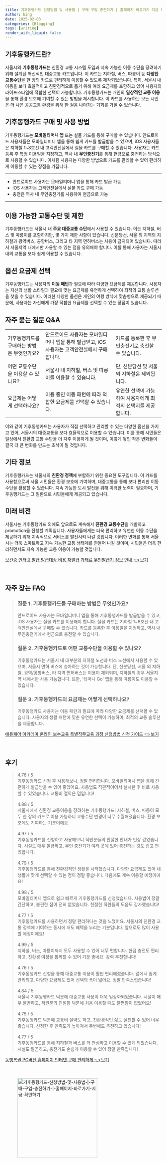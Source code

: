 ```yaml
---
title: 기후동행카드 신청방법 및 사용법 | 구매 구입 충전하기 | 홈페이지 바로가기 지금 확인하기
author: bing
date: 2025-02-03
categories: [Blogging]
tags: [writing]
render_with_liquid: false
---
```



<h2 id='기후동행카드소개'>기후동행카드란?</h2>

<p>서울시의 <b>기후동행카드</b>는 친환경 교통 시스템 도입과 지속 가능한 이동 수단을 장려하기 위해 설계된 혁신적인 대중교통 카드입니다. 이 카드는 지하철, 버스, 따릉이 등 <b>다양한 교통수단</b>을 한 장의 카드로 편리하게 이용할 수 있도록 제작되었습니다. 특히, 서울시 내 이동을 보다 효율적이고 친환경적으로 돕기 위해 여러 요금제를 포함하고 있어 사용자의 라이프스타일에 적합한 선택이 가능합니다. 기후동행카드는 개인의 <b>일상적인 교통 이용</b>을 통해 환경 보호에 기여할 수 있는 방법을 제시합니다. 이 카드를 사용하는 모든 시민은 더 나은 공공교통 환경을 위해 한 걸음 나아가는 기회를 가질 수 있습니다.</p>

<h2 id='구매및사용방법'>기후동행카드 구매 및 사용 방법</h2>

<p>기후동행카드는 <b>모바일티머니 앱</b> 또는 실물 카드를 통해 구매할 수 있습니다. 안드로이드 사용자들은 모바일티머니 앱을 통해 쉽게 카드를 발급받을 수 있으며, iOS 사용자들은 지하철 1~8호선 내 고객안전실에서 실물 카드를 구매할 수 있습니다. 사용자는 카드 등록 후 특정 이용일을 지정하고, 역사 내 <b>무인충전기</b>를 통해 현금으로 충전하는 방식으로 사용할 수 있습니다. 이처럼 사용자는 다양한 방법으로 카드를 관리할 수 있어 편리하게 이동할 수 있는 장점을 가집니다.</p>

<hr />

<ul>
    <li>안드로이드 사용자는 모바일티머니 앱을 통해 카드 발급 가능</li>
    <li>iOS 사용자는 고객안전실에서 실물 카드 구매 가능</li>
    <li>충전은 역사 내 무인충전기를 사용하여 현금으로 가능</li>
</ul>

<hr />

<h2 id='이용가능한교통수단'>이용 가능한 교통수단 및 제한</h2>

<p>기후동행카드는 서울시 내 <b>주요 대중교통 수단</b>에서 사용할 수 있습니다. 이는 지하철, 버스 및 따릉이를 포함하지만, 몇 가지 제한 사항이 있습니다. 신분당선, 서울 외 지역의 지하철과 광역버스, 공항버스, 그리고 타 지역 면허버스는 사용이 금지되어 있습니다. 따라서 서울지역 내에서만 사용할 수 있는 점을 유의해야 합니다. 이를 통해 사용자는 서울시내의 교통을 보다 쉽게 이용할 수 있습니다.</p>

<h2 id='옵션요금제'>옵션 요금제 선택</h2>

<p>기후동행카드는 사용자의 <b>이동 패턴</b>과 필요에 따라 다양한 요금제를 제공합니다. 사용자는 자신의 생활 스타일과 필요에 맞는 요금제를 유연하게 선택하여 최적의 교통 솔루션을 찾을 수 있습니다. 이러한 다양한 옵션은 개인의 여행 방식에 맞춤형으로 제공되기 때문에, 사용자는 자신에게 가장 적합한 요금제를 선택할 수 있는 장점이 있습니다.</p>

<h2 id='자주묻는질문'>자주 묻는 질문 Q&A</h2>

<table>
    <tr>
        <td>기후동행카드를 구매하는 방법은 무엇인가요?</td>
        <td>안드로이드 사용자는 모바일티머니 앱을 통해 발급받고, iOS 사용자는 고객안전실에서 구매합니다.</td>
        <td>카드를 등록한 후 무인충전기로 충전할 수 있습니다.</td>
    </tr>
    <tr>
        <td>어떤 교통수단을 이용할 수 있나요?</td>
        <td>서울시 내 지하철, 버스 및 따릉이를 이용할 수 있습니다.</td>
        <td>단, 신분당선 및 서울 외 지하철은 제외됩니다.</td>
    </tr>
    <tr>
        <td>요금제는 어떻게 선택하나요?</td>
        <td>이용 중인 이동 패턴에 따라 적합한 요금제를 선택할 수 있습니다.</td>
        <td>유연한 선택이 가능하여 사용자에게 최적의 선택지를 제공합니다.</td>
    </tr>
</table>

<p>이와 같이 기후동행카드는 사용자가 직접 선택하고 관리할 수 있는 다양한 옵션을 가지고 있어, 서울시의 대중교통을 보다 효율적으로 이용할 수 있습니다. 이를 통해 시민들은 일상에서 친환경 교통 수단을 더 자주 이용하게 될 것이며, 이렇게 쌓인 작은 변화들이 결국 더 큰 변화를 만드는 초석이 될 것입니다.</p>

<h2 id='기타정보'>기타 정보</h2>

<p>기후동행카드는 서울시의 <b>친환경 정책</b>에 부합하기 위한 중요한 도구입니다. 이 카드를 사용함으로써 서울 시민들은 환경 보호에 기여하며, 대중교통을 통해 보다 편리한 이동 수단을 활용할 수 있습니다. 지속 가능한 도시 발전을 위해 이러한 노력이 필요하며, 기후동행카드는 그 일환으로 시민들에게 제공되고 있습니다.</p>

<h2 id='미래비전'>미래 비전</h2>

<p>서울시는 기후동행카드 외에도 앞으로도 계속해서 <b>친환경 교통수단</b>을 개발하고 promotion을 진행할 계획입니다. 사용자들에게는 더욱 편리하고 유연한 이동 수단을 제공하기 위해 지속적으로 서비스를 발전시켜 나갈 것입니다. 이러한 변화를 통해 서울시는 더욱 스마트하고 지속 가능한 교통 생태계를 만들어 나갈 것이며, 시민들은 더욱 편리하면서도 지속 가능한 교통 이용이 가능할 것입니다.</p>


<p><a class="click-button" title="보건증 인터넷 발급 발급대상 비용 재발급 과태료 무인발급기 정보 안내" href="https://greenforu.github.io/posts/%EB%B3%B4%EA%B1%B4%EC%A6%9D-%EC%9D%B8%ED%84%B0%EB%84%B7-%EB%B0%9C%EA%B8%89-%EB%B0%9C%EA%B8%89%EB%8C%80%EC%83%81-%EB%B9%84%EC%9A%A9-%EC%9E%AC%EB%B0%9C%EA%B8%89-%EA%B3%BC%ED%83%9C%EB%A3%8C-%EB%AC%B4%EC%9D%B8%EB%B0%9C%EA%B8%89%EA%B8%B0-%EC%A0%95%EB%B3%B4-%EC%95%88%EB%82%B4/" rel="dofollow">보건증 인터넷 발급 발급대상 비용 재발급 과태료 무인발급기 정보 안내 👈 보기</a></p><br>
<h2 id='자주_찾는_FAQ'>자주 찾는 FAQ</h2>
<div itemscope="" itemtype="https://schema.org/FAQPage"> 
<blockquote> 
<div itemscope="" itemprop="mainEntity" itemtype="https://schema.org/Question"> 
<h3 itemprop="name">질문 1. 기후동행카드를 구매하는 방법은 무엇인가요?</h3> 
<div itemscope="" itemprop="acceptedAnswer" itemtype="https://schema.org/Answer"> 
<span itemprop="text"> 
<p>안드로이드 사용자는 모바일티머니 앱을 통해 기후동행카드를 발급받을 수 있고, iOS 사용자는 실물 카드를 이용해야 합니다. 실물 카드는 지하철 1~8호선 내 고객안전실에서 구매할 수 있습니다. 카드를 등록한 후 이용일을 지정하고, 역사 내 무인충전기에서 현금으로 충전할 수 있습니다.</p> 
</span> 
</div> 
</div> 

<div itemscope="" itemprop="mainEntity" itemtype="https://schema.org/Question"> 
<h3 itemprop="name">질문 2. 기후동행카드로 어떤 교통수단을 이용할 수 있나요?</h3> 
<div itemscope="" itemprop="acceptedAnswer" itemtype="https://schema.org/Answer"> 
<span itemprop="text"> 
<p>기후동행카드는 서울시 내 대부분의 지하철 노선과 버스 노선에서 사용할 수 있으며, 서울시 면허 버스에 승차하는 것이 가능합니다. 단, 신분당선, 서울 외 지하철, 광역/공항버스, 타 지역 면허버스는 이용이 제외되며, 지하철의 경우 서울지역 내에서만 사용 가능합니다. 또한, '티머니 Go' 앱을 통해 따릉이도 이용할 수 있습니다.</p> 
</span> 
</div> 
</div> 

<div itemscope="" itemprop="mainEntity" itemtype="https://schema.org/Question"> 
<h3 itemprop="name">질문 3. 기후동행카드의 요금제는 어떻게 선택하나요?</h3> 
<div itemscope="" itemprop="acceptedAnswer" itemtype="https://schema.org/Answer"> 
<span itemprop="text"> 
<p>기후동행카드 사용자는 이동 패턴과 필요에 따라 다양한 요금제를 선택할 수 있습니다. 사용자의 생활 패턴에 맞춘 유연한 선택이 가능하여, 최적의 교통 솔루션을 제공합니다.</p> 
</span> 
</div> 
</div> 
</blockquote> 
</div>
<p><a class="click-button" title="에듀케어 아카데미 온라인 보수교육 특별직무교육 과정 신청방법 신청 가이드" href="https://greenforu.github.io/posts/%EC%97%90%EB%93%80%EC%BC%80%EC%96%B4-%EC%95%84%EC%B9%B4%EB%8D%B0%EB%AF%B8-%EC%98%A8%EB%9D%BC%EC%9D%B8-%EB%B3%B4%EC%88%98%EA%B5%90%EC%9C%A1-%ED%8A%B9%EB%B3%84%EC%A7%81%EB%AC%B4%EA%B5%90%EC%9C%A1-%EA%B3%BC%EC%A0%95-%EC%8B%A0%EC%B2%AD%EB%B0%A9%EB%B2%95-%EC%8B%A0%EC%B2%AD-%EA%B0%80%EC%9D%B4%EB%93%9C/" rel="dofollow">에듀케어 아카데미 온라인 보수교육 특별직무교육 과정 신청방법 신청 가이드 👈 보기</a></p><br>
<h2 id='후기'>후기</h2>
<div itemscope itemtype="https://schema.org/Product">
  <blockquote>
  <div itemprop="review" itemscope itemtype="https://schema.org/Review">
      <div itemprop="reviewRating" itemscope itemtype="https://schema.org/Rating"> <span itemprop="ratingValue">4.76</span> / <span itemprop="bestRating">5</span> </div>
      <span itemprop="reviewBody">기후동행카드 신청 후 사용해보니, 정말 편리합니다. 모바일티머니 앱을 통해 간편하게 발급받을 수 있어 좋았어요. 사용법도 직관적이어서 설치한 후 바로 사용할 수 있었습니다. 교통비 절약은 덤입니다!</span>
  </div>
  <br>
  <div itemprop="review" itemscope itemtype="https://schema.org/Review">
      <div itemprop="reviewRating" itemscope itemtype="https://schema.org/Rating"> <span itemprop="ratingValue">4.88</span> / <span itemprop="bestRating">5</span> </div>
      <span itemprop="reviewBody">서울시에서 친환경 교통이용을 장려하는 기후동행카드! 지하철, 버스, 따릉이 모두 한 장의 카드로 이용 가능하니 교통수단 변경이 너무 수월해졌습니다. 환경 보호에도 기여하는 기분이에요.</span>
  </div>
  <br>
  <div itemprop="review" itemscope itemtype="https://schema.org/Review">
      <div itemprop="reviewRating" itemscope itemtype="https://schema.org/Rating"> <span itemprop="ratingValue">4.97</span> / <span itemprop="bestRating">5</span> </div>
      <span itemprop="reviewBody">기후동행카드를 신청하고 사용해보니 직원분들의 친절한 안내가 인상 깊었습니다. 시설도 매우 깔끔하고, 무인 충전기가 여러 곳에 있어 충전하는 것도 쉽고 편리합니다.</span>
  </div>
  <br>
  <div itemprop="review" itemscope itemtype="https://schema.org/Review">
      <div itemprop="reviewRating" itemscope itemtype="https://schema.org/Rating"> <span itemprop="ratingValue">4.79</span> / <span itemprop="bestRating">5</span> </div>
      <span itemprop="reviewBody">기후동행카드를 통해 친환경적인 생활을 시작했습니다. 다양한 요금제도 있어 내 생활에 맞게 선택할 수 있는 점이 정말 좋습니다. 다음에도 계속 이용할 예정이에요!</span>
  </div>
  <br>
  <div itemprop="review" itemscope itemtype="https://schema.org/Review">
      <div itemprop="reviewRating" itemscope itemtype="https://schema.org/Rating"> <span itemprop="ratingValue">4.98</span> / <span itemprop="bestRating">5</span> </div>
      <span itemprop="reviewBody">모바일티머니 앱으로 쉽고 빠르게 기후동행카드를 신청했습니다. 사용법이 정말 간단하고, 불편한 점이 전혀 없었습니다. 친절한 직원들의 도움도 감사했습니다!</span>
  </div>
  <br>
  <div itemprop="review" itemscope itemtype="https://schema.org/Review">
      <div itemprop="reviewRating" itemscope itemtype="https://schema.org/Rating"> <span itemprop="ratingValue">4.77</span> / <span itemprop="bestRating">5</span> </div>
      <span itemprop="reviewBody">기후동행카드를 사용하면서 정말 편리하다는 것을 느꼈어요. 서울시의 친환경 교통 정책에 기여하는 동시에 저도 혜택을 누리는 기분입니다. 앞으로도 많이 사용할 예정이에요!</span>
  </div>
  <br>
  <div itemprop="review" itemscope itemtype="https://schema.org/Review">
      <div itemprop="reviewRating" itemscope itemtype="https://schema.org/Rating"> <span itemprop="ratingValue">4.99</span> / <span itemprop="bestRating">5</span> </div>
      <span itemprop="reviewBody">지하철, 버스, 따릉이까지 모두 사용할 수 있어 너무 편합니다. 현금 충전도 편리하고, 친환경 여정을 함께할 수 있어 기분 좋네요. 강력 추천합니다!</span>
  </div>
  <br>
  <div itemprop="review" itemscope itemtype="https://schema.org/Review">
      <div itemprop="reviewRating" itemscope itemtype="https://schema.org/Rating"> <span itemprop="ratingValue">4.76</span> / <span itemprop="bestRating">5</span> </div>
      <span itemprop="reviewBody">기후동행카드 신청을 통해 대중교통 이용이 훨씬 편리해졌습니다. 앱에서 쉽게 관리되고, 다양한 요금제도 있어 선택의 폭이 넓어요. 정말 만족스럽습니다!</span>
  </div>
  <br>
  <div itemprop="review" itemscope itemtype="https://schema.org/Review">
      <div itemprop="reviewRating" itemscope itemtype="https://schema.org/Rating"> <span itemprop="ratingValue">4.84</span> / <span itemprop="bestRating">5</span> </div>
      <span itemprop="reviewBody">서울시 기후동행카드 덕분에 대중교통 사용이 더욱 일상화되었습니다. 시설이 매우 깔끔하고, 직원분의 친절함 덕분에 처음 이용할 때도 불편함이 없었어요!</span>
  </div>
  <br>
  <div itemprop="review" itemscope itemtype="https://schema.org/Review">
      <div itemprop="reviewRating" itemscope itemtype="https://schema.org/Rating"> <span itemprop="ratingValue">4.75</span> / <span itemprop="bestRating">5</span> </div>
      <span itemprop="reviewBody">기후동행카드 덕분에 교통비 절약도 하고, 친환경적인 삶도 실천할 수 있어 너무 좋습니다. 신청한 후 만족도가 높아져서 주변에도 추천하고 있습니다!</span>
  </div>
  <br>
  <div itemprop="review" itemscope itemtype="https://schema.org/Review">
      <div itemprop="reviewRating" itemscope itemtype="https://schema.org/Rating"> <span itemprop="ratingValue">4.77</span> / <span itemprop="bestRating">5</span> </div>
      <span itemprop="reviewBody">기후동행카드를 통해 지하철과 버스를 더 안심하고 이용할 수 있게 되었습니다. 시설도 깔끔하고, 충전기도 손쉽게 이용할 수 있어 정말 만족입니다!</span>
  </div>
  </blockquote>
</div>
<p><a class="click-button" title="동행복권 PC버전 홈페이지 인터넷 구매 편리하게" href="https://greenforu.github.io/posts/%EB%8F%99%ED%96%89%EB%B3%B5%EA%B6%8C-PC%EB%B2%84%EC%A0%84-%ED%99%88%ED%8E%98%EC%9D%B4%EC%A7%80-%EC%9D%B8%ED%84%B0%EB%84%B7-%EA%B5%AC%EB%A7%A4-%ED%8E%B8%EB%A6%AC%ED%95%98%EA%B2%8C/" rel="dofollow">동행복권 PC버전 홈페이지 인터넷 구매 편리하게 👈 보기</a></p><br>
<figure class="image"><img src="https://greenforu.github.io/assets/img/thumbnail/기후동행카드-신청방법-및-사용법-|-구매-구입-충전하기-|-홈페이지-바로가기-지금-확인하기.webp" alt="기후동행카드-신청방법-및-사용법-|-구매-구입-충전하기-|-홈페이지-바로가기-지금-확인하기" width="256" height="256"></figure>